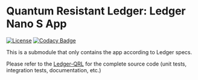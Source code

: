 # Quantum Resistant Ledger: Ledger Nano S App
[![License](https://img.shields.io/badge/License-Apache%202.0-blue.svg)](https://opensource.org/licenses/Apache-2.0)
[![Codacy Badge](https://api.codacy.com/project/badge/Grade/c1136098396444cabd0e6a22ed061dfa)](https://www.codacy.com/app/qrl/ledger-qrl-app?utm_source=github.com&amp;utm_medium=referral&amp;utm_content=theQRL/ledger-qrl-app&amp;utm_campaign=Badge_Grade)

This is a submodule that only contains the app according to Ledger specs.

Please refer to the [Ledger-QRL](https://github.com/theQRL/ledger-qrl) for the complete source code (unit tests, integration tests, documentation, etc.)
